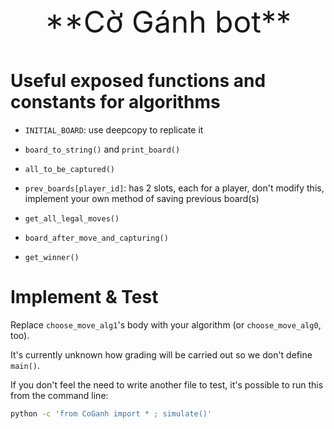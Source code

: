 <p align="center" style="font-size:xxx-large">
 **Cờ Gánh bot**
</p>

# Useful exposed functions and constants for algorithms

-   `INITIAL_BOARD`: use deepcopy to replicate it

-   `board_to_string()` and `print_board()`

-   `all_to_be_captured()`

-   `prev_boards[player_id]`: has 2 slots, each for a player, don't modify this,
    implement your own method of saving previous board(s)

-   `get_all_legal_moves()`

-   `board_after_move_and_capturing()`

-   `get_winner()`

# Implement & Test

Replace `choose_move_alg1`'s body with your algorithm (or `choose_move_alg0`, too).

It's currently unknown how grading will be carried out so we don't define `main()`.

If you don't feel the need to write another file to test, it's possible to run this from the command line:

```bash
python -c 'from CoGanh import * ; simulate()'
```
